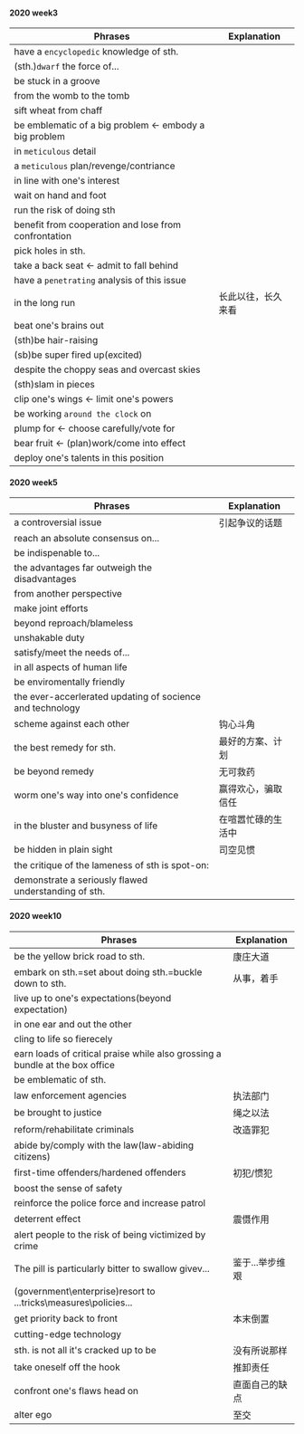 #### 2020 week3

  | Phrases | Explanation |
  | ------- | ----------- |
  | have a `encyclopedic` knowledge of sth. | |
  | (sth.)`dwarf` the force of... | |
  | be stuck in a groove | |
  | from the womb to the tomb | |
  | sift wheat from chaff | | 
  | be emblematic of a big problem <- embody a big problem | |
  | in `meticulous` detail | |
  | a `meticulous` plan/revenge/contriance | |
  | in line with one's interest | |
  | wait on hand and foot | |
  | run the risk of doing sth | |
  | benefit from cooperation and lose from confrontation | |
  | pick holes in sth. | |
  | take a back seat <- admit to fall behind | |
  | have a `penetrating` analysis of this issue | |
  | in the long run | 长此以往，长久来看 | 
  | beat one's brains out | |
  | (sth)be hair-raising | |
  | (sb)be super fired up(excited)| | 
  | despite the choppy seas and overcast skies | |
  | (sth)slam in pieces | |
  | clip one's wings <- limit one's powers | |
  | be working `around the clock` on | |
  | plump for <- choose carefully/vote for | |
  | bear fruit <- (plan)work/come into effect | |
  | deploy one's talents in this position | |

#### 2020 week5

  | Phrases | Explanation |
  | ------- | ----------- |
  | a controversial issue | 引起争议的话题 |
  | reach an absolute consensus on... | |
  | be indispenable to... | |
  | the advantages far outweigh the disadvantages | |
  | from another perspective | |
  | make joint efforts | |
  | beyond reproach/blameless | |
  | unshakable duty | |
  | satisfy/meet the needs of... | |
  | in all aspects of human life | |
  | be enviromentally friendly | |
  | the ever-accerlerated updating of socience and technology | |
  | scheme against each other | 钩心斗角 |
  | the best remedy for sth. | 最好的方案、计划 |
  | be beyond remedy | 无可救药 |
  | worm one's way into one's confidence | 赢得欢心，骗取信任 |
  | in the bluster and busyness of life | 在喧嚣忙碌的生活中 | 
  | be hidden in plain sight | 司空见惯 |
  | the critique of the lameness of sth is spot-on: | |
  | demonstrate a seriously flawed understanding of sth. | |

#### 2020 week10

  | Phrases | Explanation |
  | ------- | ----------- |
  | be the yellow brick road to sth. | 康庄大道 |
  | embark on sth.=set about doing sth.=buckle down to sth. | 从事，着手 |
  | live up to one's expectations(beyond expectation) | | 
  | in one ear and out the other | | 
  | cling to life so fierecely | |
  | earn loads of critical praise while also grossing a bundle at the box office | | 
  | be emblematic of sth. | |
  | law enforcement agencies | 执法部门 |
  | be brought to justice | 绳之以法 | 
  | reform/rehabilitate criminals | 改造罪犯 |
  | abide by/comply with the law(law-abiding citizens) | |
  | first-time offenders/hardened offenders | 初犯/惯犯 |
  | boost the sense of safety | | 
  | reinforce the police force and increase patrol | |
  | deterrent effect | 震慑作用 |
  | alert people to the risk of being victimized by crime| | 
  | The pill is particularly bitter to swallow givev... | 鉴于...举步维艰 | 
  | (government\enterprise)resort to ...tricks\measures\policies... | |
  | get priority back to front | 本末倒置 | 
  | cutting-edge technology | |
  | sth. is not all it's cracked up to be | 没有所说那样 |
  | take oneself off the hook | 推卸责任 |
  | confront one's flaws head on | 直面自己的缺点 |
  | alter ego | 至交 |